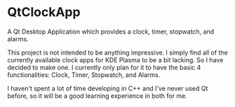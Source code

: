 # QtClockApp
A Qt Desktop Application which provides a clock, timer, stopwatch, and alarms.


This project is not intended to be anything impressive. I simply find all of the currently available clock apps for KDE Plasma to be a bit lacking. So I have decided to make one. I currently only plan for it to have the basic 4 functionalities: Clock, Timer, Stopwatch, and Alarms.

I haven't spent a lot of time developing in C++ and I've never used Qt before, so it will be a good learning experience in both for me.
